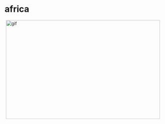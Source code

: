 # africa
<p><img align="right"alt="gif" src="https://user-images.githubusercontent.com/108582380/184548106-14c7a3fa-e435-4a00-98a2-5aee6effee5d.gif" width="500" height="320"/></p>

